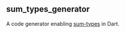 ## sum_types_generator

A code generator enabling [sum-types](https://en.wikipedia.org/wiki/Sum_type) in Dart.
